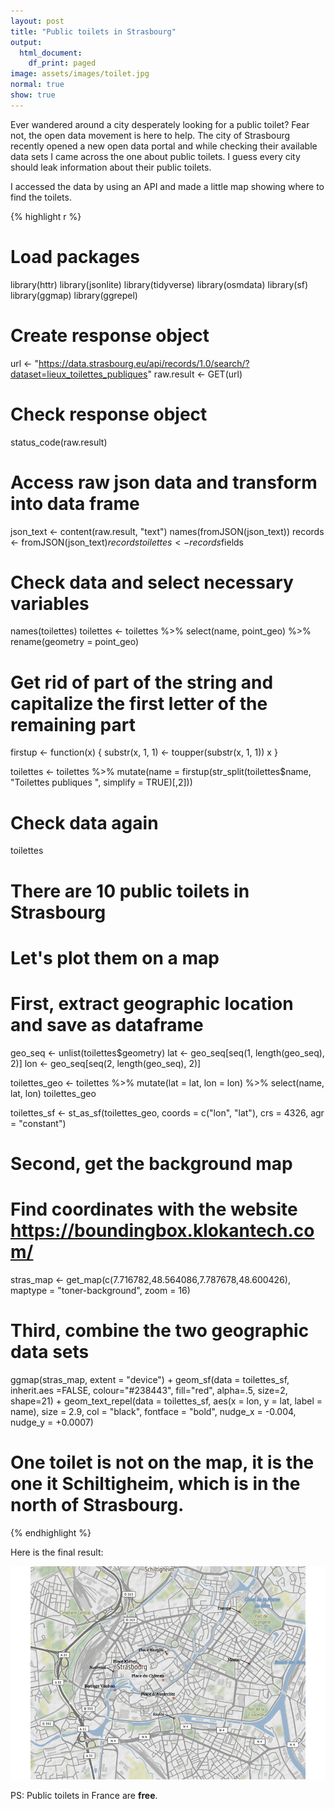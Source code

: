 ```yaml
---
layout: post
title: "Public toilets in Strasbourg"
output:
  html_document:
    df_print: paged
image: assets/images/toilet.jpg
normal: true
show: true
---
```


Ever wandered around a city desperately looking for a public toilet? Fear not, the open data movement is here to help. The city of Strasbourg recently opened a new open data portal and while checking their available data sets I came across the one about public toilets. I guess every city should leak information about their public toilets.

I accessed the data by using an API and made a little map showing where to find the toilets.

{% highlight r %}
# Load packages
library(httr)
library(jsonlite)
library(tidyverse)
library(osmdata)
library(sf)
library(ggmap)
library(ggrepel)

# Create response object
url  <- "https://data.strasbourg.eu/api/records/1.0/search/?dataset=lieux_toilettes_publiques"
raw.result  <- GET(url)

# Check response object
status_code(raw.result)

# Access raw json data and transform into data frame
json_text <- content(raw.result, "text")
names(fromJSON(json_text))
records <- fromJSON(json_text)$records
toilettes <- records$fields

# Check data and select necessary variables
names(toilettes)
toilettes <- toilettes %>%
  select(name, point_geo) %>%
  rename(geometry = point_geo)

# Get rid of part of the string and capitalize the first letter of the remaining part
firstup <- function(x) {
  substr(x, 1, 1) <- toupper(substr(x, 1, 1))
  x
}

toilettes <- toilettes %>%
  mutate(name = firstup(str_split(toilettes$name, "Toilettes publiques ", simplify = TRUE)[,2]))

# Check data again
toilettes
# There are 10 public toilets in Strasbourg

# Let's plot them on a map

# First, extract geographic location and save as dataframe
geo_seq <- unlist(toilettes$geometry)
lat <- geo_seq[seq(1, length(geo_seq), 2)]
lon <- geo_seq[seq(2, length(geo_seq), 2)]

toilettes_geo <- toilettes %>%
  mutate(lat = lat, lon = lon) %>%
  select(name, lat, lon)
toilettes_geo

toilettes_sf <- st_as_sf(toilettes_geo, coords = c("lon", "lat"),
                   crs = 4326, agr = "constant")

# Second, get the background map
# Find coordinates with the website https://boundingbox.klokantech.com/
stras_map <- get_map(c(7.716782,48.564086,7.787678,48.600426), maptype = "toner-background", zoom = 16)

# Third, combine the two geographic data sets
ggmap(stras_map, extent = "device") +
  geom_sf(data = toilettes_sf,
          inherit.aes =FALSE,
          colour="#238443",
          fill="red",
          alpha=.5,
          size=2,
          shape=21) +
  geom_text_repel(data = toilettes_sf,
            aes(x = lon, y = lat, label = name),
            size = 2.9,
            col = "black",
            fontface = "bold",
            nudge_x = -0.004,
            nudge_y = +0.0007)

# One toilet is not on the map, it is the one it Schiltigheim, which is in the north of Strasbourg.
{% endhighlight %}

Here is the final result:

![toilet_map](../assets/images/toilettes.png)

PS: Public toilets in France are **free**.
